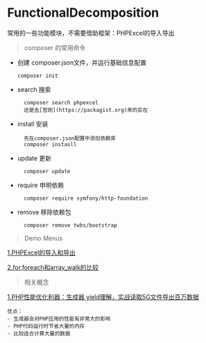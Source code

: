 # FunctionalDecomposition
常用的一些功能模块，不需要借助框架：PHPExcel的导入导出

> composer 的常用命令

- 创建 composer.json文件，并运行基础信息配置
 
      composer init 
    
- search 搜索
 
        composer search phpexcel
        还是去[官网](https://packagist.org)来的实在
    
- install 安装
   
        先在composer.json配置中添加依赖库
        composer instasll
    
- update 更新

        composer update 
- require 申明依赖

        composer require symfony/http-foundation


- remove 移除依赖包 

        composer remove twbs/bootstrap


> Demo Menus 

[1.PHPExcel的导入和导出](./application/demo_phpexcel)

[2.for,foreach和array_walk的比较](./application/cycle)



> 相关概念

[1.PHP性能优化利器：生成器 yield理解，实战读取5G文件导出百万数据](./application/yield)

    优点：
    - 生成器会对PHP应用的性能有非常大的影响
    - PHP代码运行时节省大量的内存
    - 比较适合计算大量的数据

